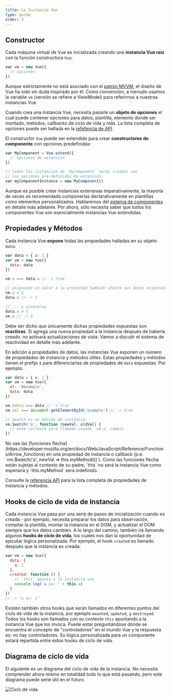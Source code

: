 ```yaml
---
title: La Instancia Vue
type: guide
order: 3
---
```


## Constructor

Cada máquina virtual de Vue es inicializada creando una **instancia Vue raíz** con la función constructora `Vue`:

``` js
var vm = new Vue({
  // opciones
})
```

Aunque estrictamente no está asociado con el [patrón MVVM](https://en.wikipedia.org/wiki/Model_View_ViewModel), el diseño de Vue ha sido sin duda inspirado por él. Como convención, a menudo usamos la variable `vm` (versión se refiere a ViewModel) para referirnos a nuestras instancias Vue.

Cuando crea una instancia Vue, necesita pasarle un **objeto de opciones** el cual puede contener opciones para datos, plantilla, elemento donde ser montado, métodos, callbacks de ciclo de vida y más. La lista completa de opciones puede ser hallada en la [refefencia de API](../api).

El constructor `Vue` puede ser extendido para crear **constructores de componente** con opciones predefinidas:

``` js
var MyComponent = Vue.extend({
  // opciones de extensión
})

// todas las instancias de `MyComponent` serán creadas con
// las opciones pre-definidas de extensión.
var myComponentInstance = new MyComponent()
```

Aunque es posible crear instancias extensivas imperativamente, la mayoría de veces es recomendado componerlas declarativamente en plantillas como elementos personalizados. Hablaremos del [sistema de componentes](components.html) en detalle más adelante. Por ahora, sólo necesita saber que todos los componentes Vue son esencialmente instancias Vue extendidas.

## Propiedades y Métodos

Cada instancia Vue **expone** todas las propiedades halladas en su objeto `data`:

``` js
var data = { a: 1 }
var vm = new Vue({
  data: data
})

vm.a === data.a // -> true

// asignando un valor a la propiedad también afecta sus datos originales
vm.a = 2
data.a // -> 2

// ... y viceversa
data.a = 3
vm.a // -> 3
```

Debe ser dicho que únicamente dichas propiedades expuestas son **reactivas**. Si agrega una nueva propiedad a la instancia después de haberla creado, no activará actualizaciones de vista. Vamos a discutir el sistema de reactividad en detalle más adelante.

En adición a propiedades de datos, las instancias Vue exponen un número de propiedades de instancia y métodos útiles. Estas propiedades y métodos tienen el prefijo `$` para diferenciarlas de propiedades de `data` expuestas. Por ejemplo:

``` js
var data = { a: 1 }
var vm = new Vue({
  el: '#example',
  data: data
})

vm.$data === data // -> true
vm.$el === document.getElementById('example') // -> true

// $watch es un método de instancia
vm.$watch('a', function (newVal, oldVal) {
  // este callback será llamado cuando `vm.a` cambie
})
```

<p class="tip">No use las [funciones flecha](https://developer.mozilla.org/en/docs/Web/JavaScript/Reference/Functions/Arrow_functions) en una propiedad de instancia o callback (p.e. `vm.$watch('a', newVal => this.myMethod())`). Como las funciones flecha están sujetas al contexto de su padre, `this` no será la instancia Vue como esperaría y `this.myMethod` será indefinido.</p>

Consulte la [referencia API](../api) para la lista completa de propiedades de instancia y métodos.

## Hooks de ciclo de vida de Instancia

Cada instancia Vue pasa por una serie de pasos de inicialización cuando es creada - por ejemplo, necesita preparar los datos para observación, compilar la plantilla, montar la instancia en el DOM, y actualizar el DOM siempre que los datos cambien. A lo largo del camino, también irá llamando algunos **hooks de ciclo de vida**, los cuales nos dan la oportunidad de ejecutar lógica personalizada. Por ejemplo, el hook `created` es llamado después que la instancia es creada:

``` js
var vm = new Vue({
  data: {
    a: 1
  },
  created: function () {
    // `this` apunta a la instancia vue
    console.log('a is: ' + this.a)
  }
})
// -> "a es: 1"
```

Existen también otros hooks que serán llamados en diferentes puntos del ciclo de vida de la instancia, por ejemplo `mounted`, `updated`, y `destroyed`. Todos los hooks son llamados con su contexto `this` apuntando a la instancia Vue que los invoca. Puede estar preguntándose dónde se encuentra el concepto de "controladores" en el mundo Vue y la respuesta es: no hay controladores. Su lógica personalizada para un componente estará repartida entre estos hooks de ciclo de vida.

## Diagrama de ciclo de vida

El siguiente es un diagrama del ciclo de vida de la instancia. No necesita comprender ahora mismo en totalidad todo lo que está pasando, pero este diagrama puede serle útil en el futuro.

![Ciclo de vida](/images/lifecycle.png)
